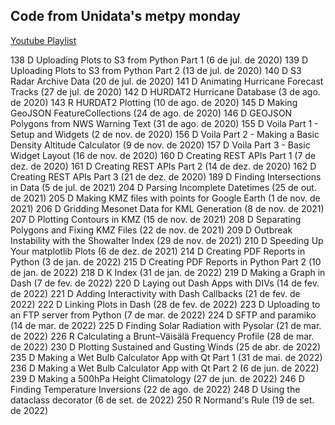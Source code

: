 ## Code from Unidata's metpy monday

[Youtube Playlist](https://www.youtube.com/watch?v=-fOfyHYpKck&list=PLQut5OXpV-0ir4IdllSt1iEZKTwFBa7kO)


138	D	Uploading Plots to S3 from Python Part 1 (6 de jul. de 2020)
139	D	Uploading Plots to S3 from Python Part 2 (13 de jul. de 2020)
140	D	S3 Radar Archive Data (20 de jul. de 2020)
141	D	Animating Hurricane Forecast Tracks (27 de jul. de 2020)
142	D	HURDAT2 Hurricane Database (3 de ago. de 2020)
143	R	HURDAT2 Plotting (10 de ago. de 2020)
145	D	Making GeoJSON FeatureCollections (24 de ago. de 2020)
146	D	GEOJSON Polygons from NWS Warning Text (31 de ago. de 2020)
155	D	Voila Part 1 - Setup and Widgets (2 de nov. de 2020)
156	D	Voila Part 2 - Making a Basic Density Altitude Calculator (9 de nov. de 2020)
157	D	Voila Part 3 - Basic Widget Layout (16 de nov. de 2020)
160	D	Creating REST APIs Part 1 (7 de dez. de 2020)
161	D	Creating REST APIs Part 2 (14 de dez. de 2020)
162	D	Creating REST APIs Part 3 (21 de dez. de 2020)
189	D	Finding Intersections in Data (5 de jul. de 2021)
204	D	Parsing Incomplete Datetimes (25 de out. de 2021)
205	D	Making KMZ files with points for Google Earth (1 de nov. de 2021)
206	D	Gridding Mesonet Data for KML Generation (8 de nov. de 2021)
207	D	Plotting Contours in KMZ (15 de nov. de 2021)
208	D	Separating Polygons and Fixing KMZ Files (22 de nov. de 2021)
209	D	Outbreak Instability with the Showalter Index (29 de nov. de 2021)
210	D	Speeding Up Your matplotlib Plots (6 de dez. de 2021)
214	D	Creating PDF Reports in Python (3 de jan. de 2022)
215	D	Creating PDF Reports in Python Part 2 (10 de jan. de 2022)
218	D	K Index (31 de jan. de 2022)
219	D	Making a Graph in Dash (7 de fev. de 2022)
220	D	Laying out Dash Apps with DIVs (14 de fev. de 2022)
221	D	Adding Interactivity with Dash Callbacks (21 de fev. de 2022)
222	D	Linking Plots in Dash (28 de fev. de 2022)
223	D	Uploading to an FTP server from Python (7 de mar. de 2022)
224	D	SFTP and paramiko (14 de mar. de 2022)
225	D	Finding Solar Radiation with Pysolar (21 de mar. de 2022)
226	R	Calculating a Brunt–Väisälä Frequency Profile (28 de mar. de 2022)
230	D	Plotting Sustained and Gusting Winds (25 de abr. de 2022)
235	D	Making a Wet Bulb Calculator App with Qt Part 1 (31 de mai. de 2022)
236	D	Making a Wet Bulb Calculator App with Qt Part 2 (6 de jun. de 2022)
239	D	Making a 500hPa Height Climatology (27 de jun. de 2022)
246	D	Finding Temperature Inversions (22 de ago. de 2022)
248	D	Using the dataclass decorator (6 de set. de 2022)
250	R	Normand's Rule (19 de set. de 2022)
